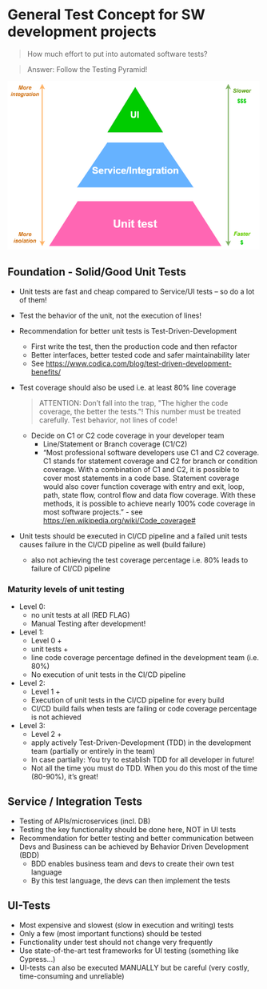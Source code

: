 # General Test Concept for SW development projects

> How much effort to put into automated software tests? 

> Answer: Follow the Testing Pyramid!

![Testing Pyramid](pics/testing_pyramid.png "Testing Pyrami")


## Foundation - Solid/Good Unit Tests
- Unit tests are fast and cheap compared to Service/UI tests – so do a lot of them!
- Test the behavior of the unit, not the execution of lines!
- Recommendation for better unit tests is Test-Driven-Development
    - First write the test, then the production code and then refactor
    - Better interfaces, better tested code and safer maintainability later
    - See https://www.codica.com/blog/test-driven-development-benefits/
- Test coverage should also be used i.e. at least 80% line coverage
    
    > ATTENTION: Don’t fall into the trap, "The higher the code coverage, the better the tests."! This number must be treated carefully. Test behavior, not lines of code!

    - Decide on C1 or C2 code coverage in your developer team
        - Line/Statement or Branch coverage (C1/C2)
        - “Most professional software developers use C1 and C2 coverage. C1 stands for statement coverage and C2 for branch or condition coverage. With a combination of C1 and C2, it is possible to cover most statements in a code base. Statement coverage would also cover function coverage with entry and exit, loop, path, state flow, control flow and data flow coverage. With these methods, it is possible to achieve nearly 100% code coverage in most software projects.” - see https://en.wikipedia.org/wiki/Code_coverage#

- Unit tests should be executed in CI/CD pipeline and a failed unit tests causes failure in the CI/CD pipeline as well (build failure)
    - also not achieving the test coverage percentage i.e. 80% leads to failure of CI/CD pipeline

### Maturity levels of unit testing
- Level 0:
    - no unit tests at all (RED FLAG)
    - Manual Testing after development!
- Level 1:
    - Level 0 +
    - unit tests + 
    - line code coverage percentage defined in the development team (i.e. 80%)
    - No execution of unit tests in the CI/CD pipeline
- Level 2: 
    - Level 1 +
    - Execution of unit tests in the CI/CD pipeline for every build
    - CI/CD build fails when tests are failing or code coverage percentage is not achieved
- Level 3:
    - Level 2 + 
    - apply actively Test-Driven-Development (TDD) in the development team (partially or entirely in the team)
    - In case partially: You try to establish TDD for all developer in future!
    - Not all the time you must do TDD. When you do this most of the time (80-90%), it’s great!


## Service / Integration Tests
- Testing of APIs/microservices (incl. DB)
- Testing the key functionality should be done here, NOT in UI tests
- Recommendation for better testing and better communication between Devs and Business can be achieved by Behavior Driven Development (BDD)
    - BDD enables business team and devs to create their own test language
    - By this test language, the devs can then implement the tests


## UI-Tests
- Most expensive and slowest (slow in execution and writing) tests
- Only a few (most important functions) should be tested
- Functionality under test should not change very frequently
- Use state-of-the-art test frameworks for UI testing (something like Cypress…)
- UI-tests can also be executed MANUALLY but be careful (very costly, time-consuming and unreliable)

